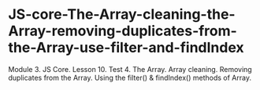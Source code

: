 # JS-core-The-Array-cleaning-the-Array-removing-duplicates-from-the-Array-use-filter-and-findIndex
Module 3. JS Core. Lesson 10. Test 4. The Array. Array cleaning. Removing duplicates from the Array. Using the filter() &amp; findIndex() methods of Array.
